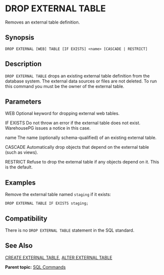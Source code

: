 # DROP EXTERNAL TABLE 

Removes an external table definition.

## <a id="section2"></a>Synopsis 

``` {#sql_command_synopsis}
DROP EXTERNAL [WEB] TABLE [IF EXISTS] <name> [CASCADE | RESTRICT]
```

## <a id="section3"></a>Description 

`DROP EXTERNAL TABLE` drops an existing external table definition from the database system. The external data sources or files are not deleted. To run this command you must be the owner of the external table.

## <a id="section4"></a>Parameters 

WEB
Optional keyword for dropping external web tables.

IF EXISTS
Do not throw an error if the external table does not exist. WarehousePG issues a notice in this case.

name
The name \(optionally schema-qualified\) of an existing external table.

CASCADE
Automatically drop objects that depend on the external table \(such as views\).

RESTRICT
Refuse to drop the external table if any objects depend on it. This is the default.

## <a id="section5"></a>Examples 

Remove the external table named `staging` if it exists:

```
DROP EXTERNAL TABLE IF EXISTS staging;
```

## <a id="section6"></a>Compatibility 

There is no `DROP EXTERNAL TABLE` statement in the SQL standard.

## <a id="section7"></a>See Also 

[CREATE EXTERNAL TABLE](CREATE_EXTERNAL_TABLE.html), [ALTER EXTERNAL TABLE](ALTER_EXTERNAL_TABLE.html)

**Parent topic:** [SQL Commands](../sql_commands/sql_ref.html)

